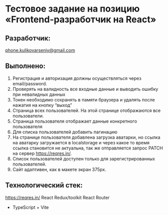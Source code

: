 #  Тестовое задание на позицию «Frontend-разработчик на React»

## Разработчик:
phone.kulikovarseniy@gmail.com

## Выполнено:
1. Регистрация и авторизация должны осуществляться через email/password. 
2. Проверять на валидность все входные данные и выводить ошибку при невалидных данных
3. Токен необходимо сохранять в памяти браузера и удалять после нажатия на кнопку “выход”
4. Страница всех пользователей. На этой странице отображаются все пользователи. 
5. Страница пользователя отображает данные конкретного пользователя
6. Для списка пользователей добавить пагинацию
7. На странице пользователя добавлена загрузка аватарки, но ссылка на аватарку загружается в localstorage и через какое то время ссылка становится не актуальна, так же отправляется запрос PATCH на сервер https://reqres.in/.
8. Список пользователей доступен только для зарегистрированных пользователей. 
9. Сайт адаптивен, как в макете экран 375px.

## Технологический стек:
https://reqres.in/
React
Redux/toolkit
React Router
+ TypeScript + Vite


